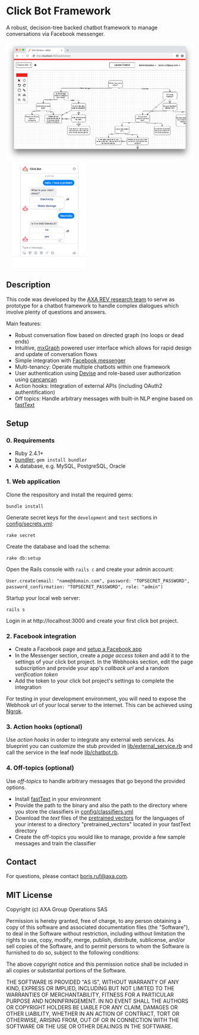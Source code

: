 # Click Bot Framework

A robust, decision-tree backed chatbot framework to manage conversations via Facebook messenger. 

<div>
  <img src="resources/editor.png" float="left" width="650"/>
  &nbsp;&nbsp;&nbsp;
  <img src="resources/messenger.png" width="200"/>
</div>

## Description

This code was developed by the [AXA REV research team](https://axa-rev-research.github.io/) to serve as prototype for a chatbot framework to handle complex dialogues which involve plenty of questions and answers.

Main features:

- Robust conversation flow based on directed graph (no loops or dead ends)
- Intuitive, [mxGraph](https://github.com/jgraph/mxgraph) powered user interface which allows for rapid design and update of conversation flows
- Simple integration with [Facebook messenger](https://www.messenger.com/)
- Multi-tenancy: Operate multiple chatbots within one framework
- User authentication using [Devise](https://github.com/plataformatec/devise) and role-based user authorization using [cancancan](https://github.com/CanCanCommunity/cancancan)
- Action hooks: Integration of external APIs (including OAuth2 authentification)
- Off topics: Handle arbitrary messages with built-in NLP engine based on [fastText](https://fasttext.cc/)

## Setup

### 0. Requirements
- Ruby 2.4.1+
- [bundler](https://bundler.io/), `gem install bundler`
- A database, e.g. MySQL, PostgreSQL, Oracle

### 1. Web application

Clone the respository and install the required gems:
```
bundle install
```

Generate secret keys for the `development` and `test` sections in [config/secrets.yml](config/secrets.yml):

```
rake secret
```

Create the database and load the schema:
```
rake db:setup
```

Open the Rails console with `rails c` and create your admin account: 
```
User.create(email: "name@domain.com", password: "TOPSECRET_PASSWORD", password_confirmation: "TOPSECRET_PASSWORD", role: "admin")
```
Startup your local web server:
```
rails s
```
Login in at http://localhost:3000 and create your first click bot project.

### 2. Facebook integration

- Create a Facebook page and [setup a Facebook app](https://developers.facebook.com/docs/messenger-platform/getting-started/app-setup)
- In the Messenger section, create a *page access token* and add it to the settings of your click bot project. In the Webhooks section, edit the page subscription and provide your app's *callback url* and a random *verification token*
- Add the token to your click bot project's settings to complete the integration

For testing in your development environment, you will need to expose the Webhook url of your local server to the internet. This can be achieved using [Ngrok](https://ngrok.com/).

### 3. Action hooks (optional)

Use *action hooks* in order to integrate any external web services. As blueprint you can customize the stub provided in [lib/external_service.rb](lib/external_service.rb) and call the service in the leaf node [lib/chatbot.rb](lib/chatbot.rb#L132).

### 4. Off-topics (optional)

Use *off-topics* to handle arbitrary messages that go beyond the provided options. 

- Install [fastText](https://github.com/facebookresearch/fastText) in your environment
- Provide the path to the binary and also the path to the directory where you store the classifiers in [config/classifiers.yml](config/classifiers.yml)
- Download the *text* files of the [pretrained vectors](https://github.com/facebookresearch/fastText/blob/master/pretrained-vectors.md) for the languages of your interest to a directory "pretrained_vectors" located in your fastText directory
- Create the off-topics you would like to  manage, provide a few sample messages and train the classifier

## Contact

For questions, please contact boris.ruf@axa.com.

## MIT License

Copyright (c) AXA Group Operations SAS

Permission is hereby granted, free of charge, to any person obtaining a copy of this software and associated documentation files (the "Software"), to deal in the Software without restriction, including without limitation the rights to use, copy, modify, merge, publish, distribute, sublicense, and/or sell copies of the Software, and to permit persons to whom the Software is furnished to do so, subject to the following conditions:

The above copyright notice and this permission notice shall be included in all copies or substantial portions of the Software.

THE SOFTWARE IS PROVIDED "AS IS", WITHOUT WARRANTY OF ANY KIND, EXPRESS OR IMPLIED, INCLUDING BUT NOT LIMITED TO THE WARRANTIES OF MERCHANTABILITY, FITNESS FOR A PARTICULAR PURPOSE AND NONINFRINGEMENT. IN NO EVENT SHALL THE AUTHORS OR COPYRIGHT HOLDERS BE LIABLE FOR ANY CLAIM, DAMAGES OR OTHER LIABILITY, WHETHER IN AN ACTION OF CONTRACT, TORT OR OTHERWISE, ARISING FROM, OUT OF OR IN CONNECTION WITH THE SOFTWARE OR THE USE OR OTHER DEALINGS IN THE SOFTWARE.
